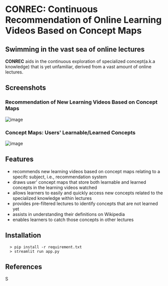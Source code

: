 # CONREC: Continuous Recommendation of Online Learning Videos Based on Concept Maps
Swimming in the vast sea of online lectures
---
**CONREC** aids in the continuous exploration of specialized concept(a.k.a knowledge) that is yet unfamiliar, derived from a vast amount of online lectures.

## Screenshots

### Recommendation of New Learning Videos Based on Concept Maps
![image](https://github.com/choibumku00/conex/assets/101037541/4eae1fb0-e1e2-4eb4-a3f3-00d3119f5af7)

### Concept Maps: Users' Learnable/Learned Concepts
![image](https://github.com/choibumku00/conex/assets/101037541/1830682e-ee59-4d0a-b13d-ac3c6ee3d4c9)

## Features
  - recommends new learning videos based on concept maps relating to a specifc subject, i.e., recommendation system
  - draws user' concept maps that store both learnable and learned concepts in the learning videos watched
  - allows learners to easily and quickly access new concepts related to the specialized knowledge within lectures  
  - provides pre-filtered lectures to identify concepts that are not learned yet
  - assists in understanding their definitions on Wikipedia
  - enables learners to catch those concepts in other lectures

## Installation
```
  > pip install -r requirement.txt
  > streamlit run app.py
```

## References
S